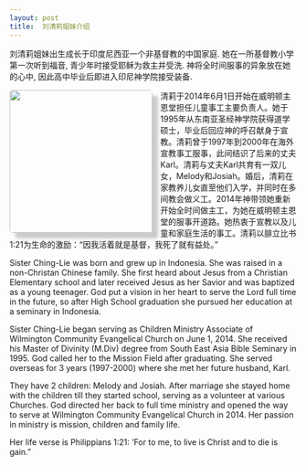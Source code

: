 ```yaml
---
layout: post  
title:  刘清莉姐妹介绍
---
```


刘清莉姐妹出生成长于印度尼西亚一个非基督教的中国家庭.
她在一所基督教小学第一次听到福音, 青少年时接受耶稣为救主并受洗.
神将全时间服事的异象放在她的心中, 因此高中毕业后即进入印尼神学院接受装备.

<img src="http://media.wcec-home.org/image/people/ChingLie.jpg" width="250px" align='left'
style="padding-right:0em;box-shadow: 10px 10px 5px #ccc;
border-radius:5px; margin-right:1em;">

清莉于2014年6月1日开始在威明顿主恩堂担任儿童事工主要负责人。她于1995年从东南亚圣经神学院获得道学硕士，毕业后回应神的呼召献身于宣教。清莉曾于1997年到2000年在海外宣教事工服事，此间结识了后来的丈夫Karl。清莉与丈夫Karl共育有一双儿女，Melody和Josiah。婚后，清莉在家教养儿女直至他们入学，并同时在多间教会做义工。2014年神带领她重新开始全时间做主工，为她在威明顿主恩堂的服事开道路。她热衷于宣教以及儿童和家庭生活的事工。清莉以腓立比书1:21为生命的激励：“因我活着就是基督，我死了就有益处。”


Sister Ching-Lie was born and grew up in Indonesia. She was raised in a
non-Christan Chinese family. She first heard about Jesus from a Christian
Elementary school and later received Jesus as her Savior and was baptized as a
young teenager. God put a vision in her heart to serve the Lord full time in
the future, so after High School graduation she pursued her education at a
seminary in Indonesia.

Sister Ching-Lie began serving as Children Ministry Associate of Wilmington
Community Evangelical Church on June 1, 2014. She received his Master of
Divinity (M.Div) degree from South East Asia Bible Seminary in 1995. God called
her to the Mission Field after graduating. She served overseas for 3 years
(1997-2000) where she met her future husband, Karl.

 

They have 2 children: Melody and Josiah. After marriage she stayed home with
 the children till they started school, serving as a volunteer at various
 Churches.  God directed her back to full time ministry and opened the way to
 serve at Wilmington Community Evangelical Church in 2014. Her passion in
 ministry is mission, children and family life.

  

Her life verse is Philippians 1:21: ‘For to me, to live is Christ and to die
  is gain.” 
